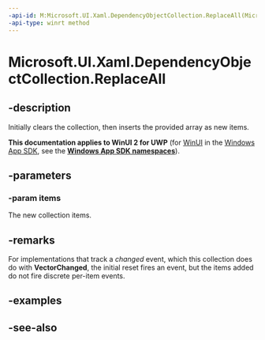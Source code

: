 ```yaml
---
-api-id: M:Microsoft.UI.Xaml.DependencyObjectCollection.ReplaceAll(Microsoft.UI.Xaml.DependencyObject[])
-api-type: winrt method
---
```


<!-- Method syntax
public void ReplaceAll(Windows.UI.Xaml.DependencyObject[] items)
-->

# Microsoft.UI.Xaml.DependencyObjectCollection.ReplaceAll

## -description
Initially clears the collection, then inserts the provided array as new items.

**This documentation applies to WinUI 2 for UWP** (for [WinUI](/windows/apps/winui/winui3/) in the [Windows App SDK](/windows/apps/windows-app-sdk/), see the **[Windows App SDK namespaces](/windows/windows-app-sdk/api/winrt/)**).

## -parameters
### -param items
The new collection items.

## -remarks
For implementations that track a *changed* event, which this collection does do with **VectorChanged**, the initial reset fires an event, but the items added do not fire discrete per-item events.

## -examples

## -see-also
